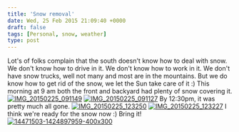 ```yaml
---
title: 'Snow removal'
date: Wed, 25 Feb 2015 21:09:40 +0000
draft: false
tags: [Personal, snow, weather]
type: post
---
```


Lot's of folks complain that the south doesn't know how to deal with snow. We don't know how to drive in it. We don't know how to work in it. We don't have snow trucks, well not many and most are in the mountains. But we do know how to get rid of the snow, we let the Sun take care of it :) This morning at 9 am both the front and backyard had plenty of snow covering it. [![IMG_20150225_091149](https://farm9.staticflickr.com/8611/16439146057_a62dc208e5_z.jpg)](https://www.flickr.com/photos/jmrodri/16439146057 "IMG_20150225_091149 by Jesus Rodriguez, on Flickr") [![IMG_20150225_091127](https://farm9.staticflickr.com/8627/16620522466_5908d6b7a9_z.jpg)](https://www.flickr.com/photos/jmrodri/16620522466 "IMG_20150225_091127 by Jesus Rodriguez, on Flickr") By 12:30pm, it was pretty much all gone. [![IMG_20150225_123250](https://farm9.staticflickr.com/8563/16645449162_167f3c95bb_z.jpg)](https://www.flickr.com/photos/jmrodri/16645449162 "IMG_20150225_123250 by Jesus Rodriguez, on Flickr") [![IMG_20150225_123227](https://farm9.staticflickr.com/8631/16460273909_e0194b5b52_z.jpg)](https://www.flickr.com/photos/jmrodri/16460273909 "IMG_20150225_123227 by Jesus Rodriguez, on Flickr") I think we're ready for the snow now :) Bring it! [![14471503-1424897959-400x300](https://zeusville.files.wordpress.com/2015/02/14471503-1424897959-400x300.jpg)](http://www.wral.com/stock-up-stay-home-significant-snow-on-the-way/14469964/)
